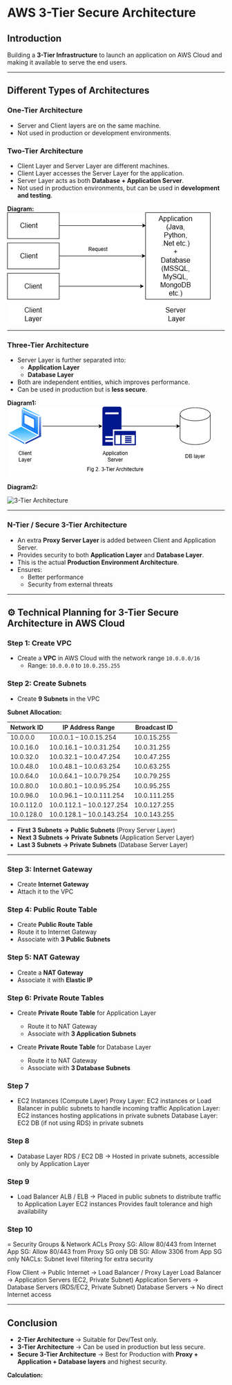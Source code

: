 # AWS 3-Tier Secure Architecture  

##  Introduction  
Building a **3-Tier Infrastructure** to launch an application on AWS Cloud and making it available to serve the end users.  

---

## Different Types of Architectures  

###  One-Tier Architecture  
- Server and Client layers are on the same machine.  
- Not used in production or development environments.  

###  Two-Tier Architecture  
- Client Layer and Server Layer are different machines.  
- Client Layer accesses the Server Layer for the application.  
- Server Layer acts as both **Database + Application Server**.  
- Not used in production environments, but can be used in **development and testing**.  

**Diagram:**  
![2-Tier Architecture](images/2%20tier%20architecture.png)
 

---

###  Three-Tier Architecture  
- Server Layer is further separated into:  
  - **Application Layer**  
  - **Database Layer**  
- Both are independent entities, which improves performance.  
- Can be used in production but is **less secure**.  

**Diagram1:**  
![3-Tier Architecture](images/3%20tier%20architecture.png)




**Diagram2:**  

![3-Tier Architecture](images/nth%20tier%20architecture.png)

---

###  N-Tier / Secure 3-Tier Architecture  
- An extra **Proxy Server Layer** is added between Client and Application Server.  
- Provides security to both **Application Layer** and **Database Layer**.  
- This is the actual **Production Environment Architecture**.  
- Ensures:  
  - Better performance  
  - Security from external threats  

---

## ⚙ Technical Planning for 3-Tier Secure Architecture in AWS Cloud  

###  Step 1: Create VPC  
- Create a **VPC** in AWS Cloud with the network range `10.0.0.0/16`  
  - Range: `10.0.0.0` to `10.0.255.255`  

###  Step 2: Create Subnets  
- Create **9 Subnets** in the VPC






**Subnet Allocation:**  

| Network ID | IP Address Range | Broadcast ID |
|------------|------------------|--------------|
| 10.0.0.0   | 10.0.0.1 – 10.0.15.254   | 10.0.15.255   |
| 10.0.16.0  | 10.0.16.1 – 10.0.31.254  | 10.0.31.255   |
| 10.0.32.0  | 10.0.32.1 – 10.0.47.254  | 10.0.47.255   |
| 10.0.48.0  | 10.0.48.1 – 10.0.63.254  | 10.0.63.255   |
| 10.0.64.0  | 10.0.64.1 – 10.0.79.254  | 10.0.79.255   |
| 10.0.80.0  | 10.0.80.1 – 10.0.95.254  | 10.0.95.255   |
| 10.0.96.0  | 10.0.96.1 – 10.0.111.254 | 10.0.111.255  |
| 10.0.112.0 | 10.0.112.1 – 10.0.127.254| 10.0.127.255  |
| 10.0.128.0 | 10.0.128.1 – 10.0.143.254| 10.0.143.255  |

- **First 3 Subnets → Public Subnets** (Proxy Server Layer)  
- **Next 3 Subnets → Private Subnets** (Application Server Layer)  
- **Last 3 Subnets → Private Subnets** (Database Server Layer)  

---

###  Step 3: Internet Gateway  
- Create **Internet Gateway**  
- Attach it to the VPC  

###  Step 4: Public Route Table  
- Create **Public Route Table**  
- Route it to Internet Gateway  
- Associate with **3 Public Subnets**  

###  Step 5: NAT Gateway  
- Create a **NAT Gateway**  
- Associate it with **Elastic IP**  

###  Step 6: Private Route Tables  
- Create **Private Route Table** for Application Layer  
  - Route it to NAT Gateway  
  - Associate with **3 Application Subnets**  

- Create **Private Route Table** for Database Layer  
  - Route it to NAT Gateway  
  - Associate with **3 Database Subnets**

###  Step 7
- EC2 Instances (Compute Layer)
Proxy Layer: EC2 instances or Load Balancer in public subnets to handle incoming traffic
Application Layer: EC2 instances hosting applications in private subnets
Database Layer: EC2 DB (if not using RDS) in private subnets

###  Step 8
- Database Layer
  RDS / EC2 DB → Hosted in private subnets, accessible only by Application Layer

###  Step 9
- Load Balancer
  ALB / ELB → Placed in public subnets to distribute traffic to Application Layer EC2 instances
  Provides fault tolerance and high availability

###  Step 10
= Security Groups & Network ACLs
  Proxy SG: Allow 80/443 from Internet
  App SG: Allow 80/443 from Proxy SG only
  DB SG: Allow 3306 from App SG only
  NACLs: Subnet level filtering for extra security

Flow
Client → Public Internet → Load Balancer / Proxy Layer
Load Balancer → Application Servers (EC2, Private Subnet)
Application Servers → Database Servers (RDS/EC2, Private Subnet)
Database Servers → No direct Internet access

---

##  Conclusion  
- **2-Tier Architecture** → Suitable for Dev/Test only.  
- **3-Tier Architecture** → Can be used in production but less secure.  
- **Secure 3-Tier Architecture** → Best for Production with **Proxy + Application + Database layers** and highest security.  


**Calculation:**  
